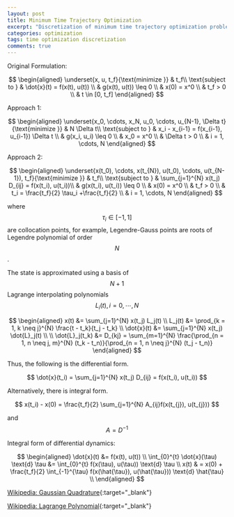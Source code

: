 ```yaml
---
layout: post
title: Minimum Time Trajectory Optimization
excerpt: "Discretization of minimum time trajectory optimization problem."
categories: optimization
tags: time optimization discretization
comments: true
---
```


Original Formulation:

$$
\begin{aligned}
\underset{x, u, t_f}{\text{minimize }}
& t_f\\
\text{subject to }
& \dot{x}(t) = f(x(t), u(t)) \\
& g(x(t), u(t)) \leq 0 \\
& x(0) = x^0 \\
& t_f > 0 \\
& t \in [0, t_f]
\end{aligned}
$$

Approach 1:

$$
\begin{aligned}
\underset{x_0, \cdots, x_N, u_0, \cdots, u_{N-1}, \Delta t}{\text{minimize }}
& N \Delta t\\
\text{subject to }
& x_i  - x_{i-1} = f(x_{i-1}, u_{i-1}) \Delta t \\
& g(x_i, u_i) \leq 0 \\
& x_0 = x^0 \\
& \Delta t > 0 \\
& i = 1, \cdots, N
\end{aligned}
$$

Approach 2:

$$
\begin{aligned}
\underset{x(t_0), \cdots, x(t_{N}), u(t_0), \cdots, u(t_{N-1}), t_f}{\text{minimize }}
& t_f\\
\text{subject to }
& \sum_{j=1}^{N} x(t_j) D_{ij} = f(x(t_i), u(t_i))\\
& g(x(t_i), u(t_i)) \leq 0 \\
& x(0) = x^0 \\
& t_f > 0 \\
& t_i = \frac{t_f}{2} \tau_i +\frac{t_f}{2} \\
& i = 1, \cdots, N
\end{aligned}
$$

where $$\tau_i \in [-1, 1]$$ are collocation points, for example, Legendre-Gauss points are roots of Legendre polynomial of order $$N$$.

The state is approximated using a basis of $$N+1$$ Lagrange interpolating polynomials $$L_i(t), i = 0, \cdots, N$$

$$
\begin{aligned}
x(t) &= \sum_{j=1}^{N} x(t_j) L_j(t) \\
L_j(t) &= \prod_{k = 1, k \neq j}^{N} \frac{t - t_k}{t_j - t_k} \\
\dot{x}(t) &= \sum_{j=1}^{N} x(t_j) \dot{L}_j(t) \\
\\
\dot{L}_j(t_k) &= D_{kj} = \sum_{m=1}^{N} \frac{\prod_{n = 1, n \neq j, m}^{N} (t_k - t_n)}{\prod_{n = 1, n \neq j}^{N} (t_j - t_n)}
\end{aligned}
$$

Thus, the following is the differential form.

$$
\dot{x}(t_i) = \sum_{j=1}^{N} x(t_j) D_{ij} = f(x(t_i), u(t_i))
$$

Alternatively, there is integral form.

$$
x(t_i)  - x(0) =  \frac{t_f}{2} \sum_{j=1}^{N} A_{ij}f(x(t_{j}), u(t_{j}))
$$

and $$A = D^{-1}$$

Integral form of differential dynamics:

$$
\begin{aligned}
\dot{x}(t) &= f(x(t), u(t)) \\
\int_{0}^{t} \dot{x}(\tau) \text{d} \tau &= \int_{0}^{t} f(x(\tau), u(\tau)) \text{d} \tau \\
x(t) & = x(0) + \frac{t_f}{2} \int_{-1}^{\tau} f(x(\hat{\tau}), u(\hat{\tau})) \text{d} \hat{\tau} \\
\end{aligned}
$$

[Wikipedia: Gaussian Quadrature](https://en.wikipedia.org/wiki/Gaussian_quadrature){:target="_blank"}

[Wikipedia: Lagrange Polynomial](https://en.wikipedia.org/wiki/Lagrange_polynomial){:target="_blank"}
